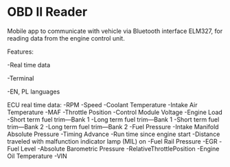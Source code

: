 
# OBD II Reader

Mobile app to communicate with vehicle via Bluetooth interface ELM327, for reading data from the engine control unit.

Features:
  
  -Real time data
  
  -Terminal
  
  -EN, PL languages

ECU real time data:
  -RPM 
  -Speed
  -Coolant Temperature
  -Intake Air Temperature 
  -MAF 
  -Throttle Position
  -Control Module Voltage
  -Engine Load
  -Short term fuel trim—Bank 1 
  -Long term fuel trim—Bank 1 
  -Short term fuel trim—Bank 2
  -Long term fuel trim—Bank 2 
  -Fuel Pressure
  -Intake Manifold Absolute Pressure
  -Timing Advance 
  -Run time since engine start
  -Distance traveled with malfunction indicator lamp (MIL) on
  -Fuel Rail Pressure 
  -EGR 
  -Fuel Level
  -Absolute Barometric Pressure 
  -RelativeThrottlePosition 
  -Engine Oil Temperature 
  -VIN 
